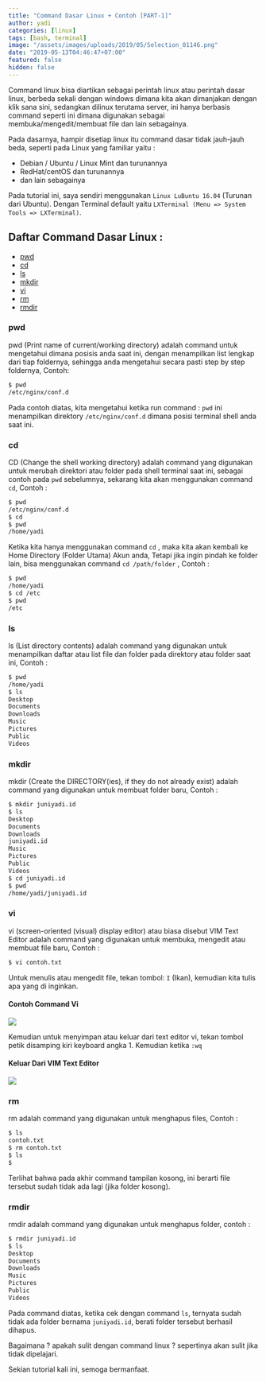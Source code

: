 ```yaml
---
title: "Command Dasar Linux + Contoh [PART-1]"
author: yadi
categories: [linux]
tags: [bash, terminal]
image: "/assets/images/uploads/2019/05/Selection_01146.png"
date: "2019-05-13T04:46:47+07:00"
featured: false
hidden: false
---
```


Command linux bisa diartikan sebagai perintah linux atau perintah dasar linux, berbeda sekali dengan windows dimana kita akan dimanjakan dengan klik sana sini, sedangkan dilinux terutama server, ini hanya berbasis command seperti ini dimana digunakan sebagai membuka/mengedit/membuat file dan lain sebagainya.

Pada dasarnya, hampir disetiap linux itu command dasar tidak jauh-jauh beda, seperti pada Linux yang familiar yaitu :
* Debian / Ubuntu / Linux Mint dan turunannya
* RedHat/centOS dan turunannya
* dan lain sebagainya

Pada tutorial ini, saya sendiri menggunakan `Linux LuBuntu 16.04` (Turunan dari Ubuntu). Dengan Terminal default yaitu `LXTerminal (Menu => System Tools => LXTerminal)`.

## Daftar Command Dasar Linux :
  - [pwd](#pwd)
  - [cd](#cd)
  - [ls](#ls)
  - [mkdir](#mkdir)
  - [vi](#vi)
  - [rm](#rm)
  - [rmdir](#rmdir)


### pwd
pwd (Print name of current/working directory) adalah command untuk mengetahui dimana posisis anda saat ini, dengan menampilkan list lengkap dari tiap foldernya, sehingga anda mengetahui secara pasti step by step foldernya, Contoh:

```bash
$ pwd
/etc/nginx/conf.d
```

Pada contoh diatas, kita mengetahui ketika run command : `pwd` ini menampilkan direktory `/etc/nginx/conf.d` dimana posisi terminal shell anda saat ini.

### cd
CD (Change the shell working directory) adalah command yang digunakan untuk merubah direktori atau folder pada shell terminal saat ini, sebagai contoh pada `pwd` sebelumnya, sekarang kita akan menggunakan command `cd`, Contoh :

```bash
$ pwd
/etc/nginx/conf.d
$ cd
$ pwd
/home/yadi
```

Ketika kita hanya menggunakan command `cd` , maka kita akan kembali ke Home Directory (Folder Utama) Akun anda, Tetapi jika ingin pindah ke folder lain, bisa menggunakan command `cd /path/folder` , Contoh :

```bash
$ pwd
/home/yadi
$ cd /etc
$ pwd
/etc
```

### ls
ls (List directory contents) adalah command yang digunakan untuk menampilkan daftar atau list file dan folder pada direktory atau folder saat ini, Contoh :

```bash
$ pwd
/home/yadi
$ ls
Desktop
Documents
Downloads
Music
Pictures
Public
Videos
```

### mkdir
mkdir (Create the DIRECTORY(ies), if they do not already exist) adalah command yang digunakan untuk membuat folder baru, Contoh :
```bash
$ mkdir juniyadi.id
$ ls
Desktop
Documents
Downloads
juniyadi.id
Music
Pictures
Public
Videos
$ cd juniyadi.id
$ pwd
/home/yadi/juniyadi.id
```

### vi
vi (screen-oriented (visual) display editor) atau biasa disebut VIM Text Editor adalah command yang digunakan untuk membuka, mengedit atau membuat file baru, Contoh :
```bash
$ vi contoh.txt
```

Untuk menulis atau mengedit file, tekan tombol: `I` (Ikan), kemudian kita tulis apa yang di inginkan.

#### Contoh Command Vi
![](/assets/images/uploads/2019/05/Selection_01147.png)


Kemudian untuk menyimpan atau keluar dari text editor vi, tekan tombol petik disamping kiri keyboard angka 1. Kemudian ketika `:wq`

#### Keluar Dari VIM Text Editor
![](/assets/images/uploads/2019/05/Selection_01148.png)

### rm
rm adalah command yang digunakan untuk menghapus files, Contoh :
```bash
$ ls
contoh.txt
$ rm contoh.txt
$ ls
$ 
```

Terlihat bahwa pada akhir command tampilan kosong, ini berarti file tersebut sudah tidak ada lagi (jika folder kosong).

### rmdir
rmdir adalah command yang digunakan untuk menghapus folder, contoh :
```bash
$ rmdir juniyadi.id
$ ls
Desktop
Documents
Downloads
Music
Pictures
Public
Videos
```

Pada command diatas, ketika cek dengan command `ls`, ternyata sudah tidak ada folder bernama `juniyadi.id`, berati folder tersebut berhasil dihapus.

Bagaimana ? apakah sulit dengan command linux ? sepertinya akan sulit jika tidak dipelajari.

Sekian tutorial kali ini, semoga bermanfaat.
